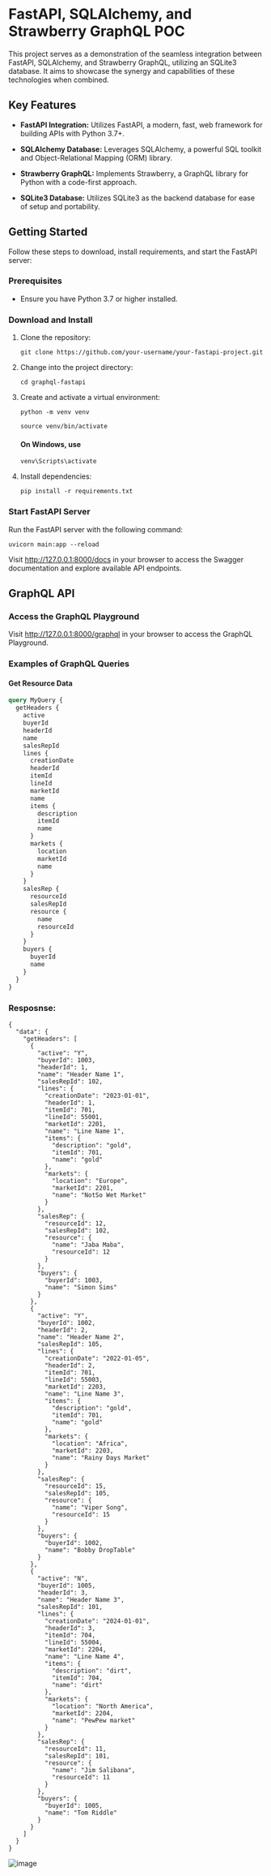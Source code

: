 # FastAPI, SQLAlchemy, and Strawberry GraphQL POC

This project serves as a demonstration of the seamless integration between FastAPI, SQLAlchemy, and Strawberry GraphQL, utilizing an SQLite3 database. It aims to showcase the synergy and capabilities of these technologies when combined.

## Key Features

- **FastAPI Integration:** Utilizes FastAPI, a modern, fast, web framework for building APIs with Python 3.7+.

- **SQLAlchemy Database:** Leverages SQLAlchemy, a powerful SQL toolkit and Object-Relational Mapping (ORM) library.

- **Strawberry GraphQL:** Implements Strawberry, a GraphQL library for Python with a code-first approach.

- **SQLite3 Database:** Utilizes SQLite3 as the backend database for ease of setup and portability.

## Getting Started

Follow these steps to download, install requirements, and start the FastAPI server:

### Prerequisites

- Ensure you have Python 3.7 or higher installed.

### Download and Install

1. Clone the repository:

   ```git clone https://github.com/your-username/your-fastapi-project.git```

2. Change into the project directory:

   ```cd graphql-fastapi```

3. Create and activate a virtual environment:

   ```python -m venv venv```
   
   ```source venv/bin/activate```
   #### On Windows, use
   ```venv\Scripts\activate```

5. Install dependencies:

   ```pip install -r requirements.txt```

### Start FastAPI Server

Run the FastAPI server with the following command:

   ```uvicorn main:app --reload```

Visit http://127.0.0.1:8000/docs in your browser to access the Swagger documentation and explore available API endpoints.

## GraphQL API

### Access the GraphQL Playground

Visit http://127.0.0.1:8000/graphql in your browser to access the GraphQL Playground.

### Examples of GraphQL Queries

#### Get Resource Data

```graphql
query MyQuery {
  getHeaders {
    active
    buyerId
    headerId
    name
    salesRepId
    lines {
      creationDate
      headerId
      itemId
      lineId
      marketId
      name
      items {
        description
        itemId
        name
      }
      markets {
        location
        marketId
        name
      }
    }
    salesRep {
      resourceId
      salesRepId
      resource {
        name
        resourceId
      }
    }
    buyers {
      buyerId
      name
    }
  }
}
```
### Resposnse:

```
{
  "data": {
    "getHeaders": [
      {
        "active": "Y",
        "buyerId": 1003,
        "headerId": 1,
        "name": "Header Name 1",
        "salesRepId": 102,
        "lines": {
          "creationDate": "2023-01-01",
          "headerId": 1,
          "itemId": 701,
          "lineId": 55001,
          "marketId": 2201,
          "name": "Line Name 1",
          "items": {
            "description": "gold",
            "itemId": 701,
            "name": "gold"
          },
          "markets": {
            "location": "Europe",
            "marketId": 2201,
            "name": "NotSo Wet Market"
          }
        },
        "salesRep": {
          "resourceId": 12,
          "salesRepId": 102,
          "resource": {
            "name": "Jaba Maba",
            "resourceId": 12
          }
        },
        "buyers": {
          "buyerId": 1003,
          "name": "Simon Sims"
        }
      },
      {
        "active": "Y",
        "buyerId": 1002,
        "headerId": 2,
        "name": "Header Name 2",
        "salesRepId": 105,
        "lines": {
          "creationDate": "2022-01-05",
          "headerId": 2,
          "itemId": 701,
          "lineId": 55003,
          "marketId": 2203,
          "name": "Line Name 3",
          "items": {
            "description": "gold",
            "itemId": 701,
            "name": "gold"
          },
          "markets": {
            "location": "Africa",
            "marketId": 2203,
            "name": "Rainy Days Market"
          }
        },
        "salesRep": {
          "resourceId": 15,
          "salesRepId": 105,
          "resource": {
            "name": "Viper Song",
            "resourceId": 15
          }
        },
        "buyers": {
          "buyerId": 1002,
          "name": "Bobby DropTable"
        }
      },
      {
        "active": "N",
        "buyerId": 1005,
        "headerId": 3,
        "name": "Header Name 3",
        "salesRepId": 101,
        "lines": {
          "creationDate": "2024-01-01",
          "headerId": 3,
          "itemId": 704,
          "lineId": 55004,
          "marketId": 2204,
          "name": "Line Name 4",
          "items": {
            "description": "dirt",
            "itemId": 704,
            "name": "dirt"
          },
          "markets": {
            "location": "North America",
            "marketId": 2204,
            "name": "PewPew market"
          }
        },
        "salesRep": {
          "resourceId": 11,
          "salesRepId": 101,
          "resource": {
            "name": "Jim Salibana",
            "resourceId": 11
          }
        },
        "buyers": {
          "buyerId": 1005,
          "name": "Tom Riddle"
        }
      }
    ]
  }
}
```

![image](https://github.com/tyanakiev/graphql-fastapi/assets/5628399/9602e42c-f021-4af1-bad8-5105f38723d4)
